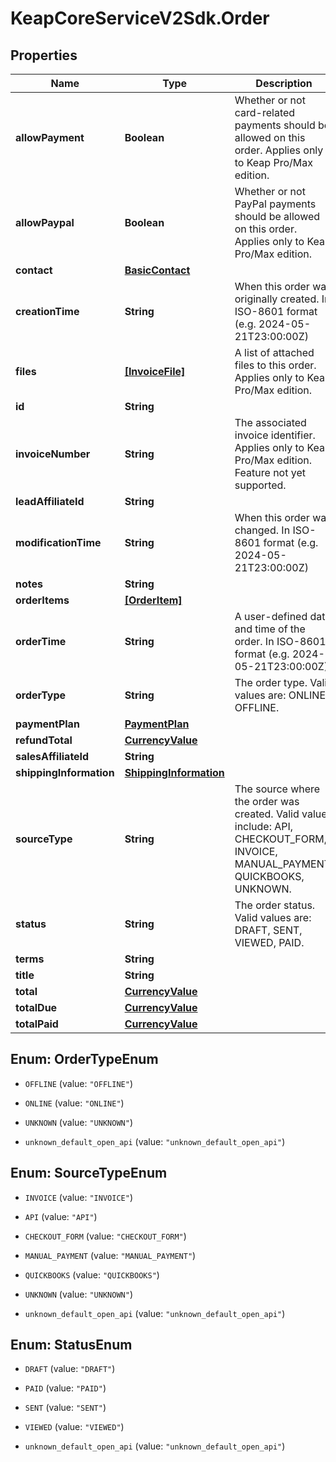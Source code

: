 # KeapCoreServiceV2Sdk.Order

## Properties

Name | Type | Description | Notes
------------ | ------------- | ------------- | -------------
**allowPayment** | **Boolean** | Whether or not card-related payments should be allowed on this order. Applies only to Keap Pro/Max edition. | [optional] 
**allowPaypal** | **Boolean** | Whether or not PayPal payments should be allowed on this order. Applies only to Keap Pro/Max edition. | [optional] 
**contact** | [**BasicContact**](BasicContact.md) |  | [optional] 
**creationTime** | **String** | When this order was originally created. In ISO-8601 format (e.g. 2024-05-21T23:00:00Z) | [optional] 
**files** | [**[InvoiceFile]**](InvoiceFile.md) | A list of attached files to this order. Applies only to Keap Pro/Max edition. | [optional] 
**id** | **String** |  | [optional] 
**invoiceNumber** | **String** | The associated invoice identifier. Applies only to Keap Pro/Max edition. Feature not yet supported. | [optional] 
**leadAffiliateId** | **String** |  | [optional] 
**modificationTime** | **String** | When this order was changed. In ISO-8601 format (e.g. 2024-05-21T23:00:00Z) | [optional] 
**notes** | **String** |  | [optional] 
**orderItems** | [**[OrderItem]**](OrderItem.md) |  | [optional] 
**orderTime** | **String** | A user-defined date and time of the order. In ISO-8601 format (e.g. 2024-05-21T23:00:00Z) | [optional] 
**orderType** | **String** | The order type. Valid values are: ONLINE, OFFLINE. | [optional] 
**paymentPlan** | [**PaymentPlan**](PaymentPlan.md) |  | [optional] 
**refundTotal** | [**CurrencyValue**](CurrencyValue.md) |  | [optional] 
**salesAffiliateId** | **String** |  | [optional] 
**shippingInformation** | [**ShippingInformation**](ShippingInformation.md) |  | [optional] 
**sourceType** | **String** | The source where the order was created. Valid values include: API, CHECKOUT_FORM, INVOICE, MANUAL_PAYMENT, QUICKBOOKS, UNKNOWN. | [optional] 
**status** | **String** | The order status. Valid values are: DRAFT, SENT, VIEWED, PAID. | [optional] 
**terms** | **String** |  | [optional] 
**title** | **String** |  | [optional] 
**total** | [**CurrencyValue**](CurrencyValue.md) |  | [optional] 
**totalDue** | [**CurrencyValue**](CurrencyValue.md) |  | [optional] 
**totalPaid** | [**CurrencyValue**](CurrencyValue.md) |  | [optional] 



## Enum: OrderTypeEnum


* `OFFLINE` (value: `"OFFLINE"`)

* `ONLINE` (value: `"ONLINE"`)

* `UNKNOWN` (value: `"UNKNOWN"`)

* `unknown_default_open_api` (value: `"unknown_default_open_api"`)





## Enum: SourceTypeEnum


* `INVOICE` (value: `"INVOICE"`)

* `API` (value: `"API"`)

* `CHECKOUT_FORM` (value: `"CHECKOUT_FORM"`)

* `MANUAL_PAYMENT` (value: `"MANUAL_PAYMENT"`)

* `QUICKBOOKS` (value: `"QUICKBOOKS"`)

* `UNKNOWN` (value: `"UNKNOWN"`)

* `unknown_default_open_api` (value: `"unknown_default_open_api"`)





## Enum: StatusEnum


* `DRAFT` (value: `"DRAFT"`)

* `PAID` (value: `"PAID"`)

* `SENT` (value: `"SENT"`)

* `VIEWED` (value: `"VIEWED"`)

* `unknown_default_open_api` (value: `"unknown_default_open_api"`)




